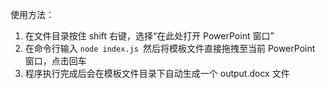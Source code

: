 使用方法：

1. 在文件目录按住 shift 右键，选择“在此处打开 PowerPoint 窗口”
2. 在命令行输入 `node index.js `然后将模板文件直接拖拽至当前 PowerPoint 窗口，点击回车
3. 程序执行完成后会在模板文件目录下自动生成一个 output.docx 文件
